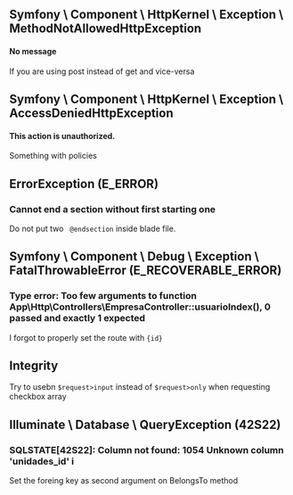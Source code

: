 ## Symfony \ Component \ HttpKernel \ Exception \ MethodNotAllowedHttpException
#### No message
If you are using post instead of get  and vice-versa


## Symfony \ Component \ HttpKernel \ Exception \ AccessDeniedHttpException
#### This action is unauthorized.
Something with policies

## ErrorException (E_ERROR)
### Cannot end a section without first starting one
Do not put two ` @endsection` inside blade file.  


## Symfony \ Component \ Debug \ Exception \ FatalThrowableError (E_RECOVERABLE_ERROR)
### Type error: Too few arguments to function App\Http\Controllers\EmpresaController::usuarioIndex(), 0 passed and exactly 1 expected
I forgot to properly set the route with `{id}` 

## Integrity
Try to usebn `$request>input` instead of  `$request>only` when requesting checkbox array

## Illuminate \ Database \ QueryException (42S22)
### SQLSTATE[42S22]: Column not found: 1054 Unknown column 'unidades_id' i
Set the foreing key  as second argument on BelongsTo method
